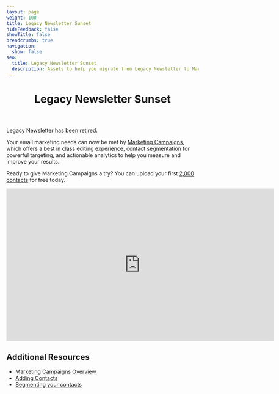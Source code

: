 ```yaml
---
layout: page
weight: 100
title: Legacy Newsletter Sunset
hideFeedback: false
showTitle: false
breadcrumbs: true
navigation:
  show: false
seo:
  title: Legacy Newsletter Sunset
  description: Assets to help you migrate from Legacy Newsletter to Marketing Campaigns
---
```

<header class="page-header"><h1>Legacy Newsletter Sunset</h1></header>

<call-out type="warning">

Legacy Newsletter has been retired.

</call-out>

Your email marketing needs can now be met by <a href="https://sendgrid.com/solutions/email-marketing/" target="_blank">Marketing Campaigns</a>, which offers a best in class editing experience,
contact segmentation for powerful targeting, and actionable analytics to help you measure and improve your results.

Ready to give Marketing Campaigns a try? You can upload your first <a href="https://app.sendgrid.com/login?redirect_to=%2Fmarketing_campaigns%2Fui%2Fwelcome" target="_blank">2,000 contacts</a>
for free today.

<iframe src="https://player.vimeo.com/video/185514373" width="700" height="400" frameborder="0" webkitallowfullscreen mozallowfullscreen allowfullscreen></iframe>

## 	Additional Resources
 	
<ul>
  <li><a href="{{root_url}}/help-support/sending-email/how-to-send-email/" target="_blank">Marketing Campaigns Overview</a></li>
  <li><a href="{{root_url}}/help-support/managing-contacts/adding-contacts/" target="_blank">Adding Contacts</a></li>
  <li><a href="{{root_url}}/help-support/managing-contacts/segmenting-your-contacts/" target="_blank">Segmenting your contacts</a></li>
</ul>
